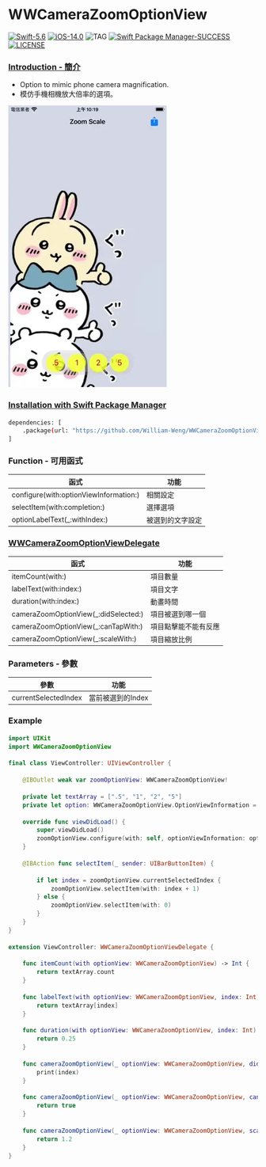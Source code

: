 # WWCameraZoomOptionView
[![Swift-5.6](https://img.shields.io/badge/Swift-5.6-orange.svg?style=flat)](https://developer.apple.com/swift/) [![iOS-14.0](https://img.shields.io/badge/iOS-14.0-pink.svg?style=flat)](https://developer.apple.com/swift/) ![TAG](https://img.shields.io/github/v/tag/William-Weng/WWCameraZoomOptionView) [![Swift Package Manager-SUCCESS](https://img.shields.io/badge/Swift_Package_Manager-SUCCESS-blue.svg?style=flat)](https://developer.apple.com/swift/) [![LICENSE](https://img.shields.io/badge/LICENSE-MIT-yellow.svg?style=flat)](https://developer.apple.com/swift/)

### [Introduction - 簡介](https://swiftpackageindex.com/William-Weng)
- Option to mimic phone camera magnification.
- 模仿手機相機放大倍率的選項。

![](./Example.webp)

### [Installation with Swift Package Manager](https://medium.com/彼得潘的-swift-ios-app-開發問題解答集/使用-spm-安裝第三方套件-xcode-11-新功能-2c4ffcf85b4b)

```bash
dependencies: [
    .package(url: "https://github.com/William-Weng/WWCameraZoomOptionView.git", .upToNextMajor(from: "1.1.2"))
]
```

### Function - 可用函式
|函式|功能|
|-|-|
|configure(with:optionViewInformation:)|相關設定|
|selectItem(with:completion:)|選擇選項|
|optionLabelText(_:withIndex:)|被選到的文字設定|

### [WWCameraZoomOptionViewDelegate](https://ezgif.com/video-to-webp)
|函式|功能|
|-|-|
|itemCount(with:)|項目數量|
|labelText(with:index:)|項目文字|
|duration(with:index:)|動畫時間|
|cameraZoomOptionView(_:didSelected:)|項目被選到哪一個|
|cameraZoomOptionView(_:canTapWith:)|項目點擊能不能有反應|
|cameraZoomOptionView(_:scaleWith:)|項目縮放比例|

### Parameters - 參數
|參數|功能|
|-|-|
|currentSelectedIndex|當前被選到的Index|

### Example
```swift
import UIKit
import WWCameraZoomOptionView

final class ViewController: UIViewController {
    
    @IBOutlet weak var zoomOptionView: WWCameraZoomOptionView!
    
    private let textArray = [".5", "1", "2", "5"]
    private let option: WWCameraZoomOptionView.OptionViewInformation = (UIFont.systemFont(ofSize: 20), .red, .yellow.withAlphaComponent(0.7))
        
    override func viewDidLoad() {
        super.viewDidLoad()
        zoomOptionView.configure(with: self, optionViewInformation: option)
    }
    
    @IBAction func selectItem(_ sender: UIBarButtonItem) {
        
        if let index = zoomOptionView.currentSelectedIndex {
            zoomOptionView.selectItem(with: index + 1)
        } else {
            zoomOptionView.selectItem(with: 0)
        }
    }
}

extension ViewController: WWCameraZoomOptionViewDelegate {
    
    func itemCount(with optionView: WWCameraZoomOptionView) -> Int {
        return textArray.count
    }
    
    func labelText(with optionView: WWCameraZoomOptionView, index: Int) -> String? {
        return textArray[index]
    }
    
    func duration(with optionView: WWCameraZoomOptionView, index: Int) -> TimeInterval {
        return 0.25
    }
    
    func cameraZoomOptionView(_ optionView: WWCameraZoomOptionView, didSelected index: Int) {
        print(index)
    }
    
    func cameraZoomOptionView(_ optionView: WWCameraZoomOptionView, canTapWith index: Int) -> Bool {
        return true
    }
    
    func cameraZoomOptionView(_ optionView: WWCameraZoomOptionView, scaleWith index: Int) -> CGFloat {
        return 1.2
    }
}
```
